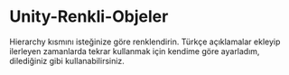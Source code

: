 # Unity-Renkli-Objeler
Hierarchy kısmını isteğinize göre renklendirin. Türkçe açıklamalar ekleyip ilerleyen zamanlarda tekrar kullanmak için kendime göre ayarladım, dilediğiniz gibi kullanabilirsiniz.
